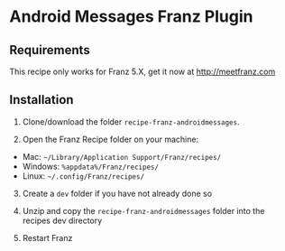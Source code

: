 # Android Messages Franz Plugin

## Requirements
This recipe only works for Franz 5.X, get it now at http://meetfranz.com

## Installation

1. Clone/download the folder `recipe-franz-androidmessages`.

2. Open the Franz Recipe folder on your machine:
  * Mac: `~/Library/Application Support/Franz/recipes/`
  * Windows: `%appdata%/Franz/recipes/`
  * Linux: `~/.config/Franz/recipes/`

3. Create a `dev` folder if you have not already done so

3. Unzip and copy the `recipe-franz-androidmessages` folder into the recipes dev directory

4. Restart Franz
